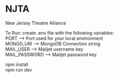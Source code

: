 # NJTA
New Jersey Theatre Alliance

To Run:
create .env file with the following variables: <br>
PORT --> Port used for your local environment<br>
MONGO_URI --> MongoDB Connection string<br>
MAIL_USER --> Mailjet username key<br>
MAIL_PASSWORD --> Mailjet password key<br>

npm install <br>
npm run dev
